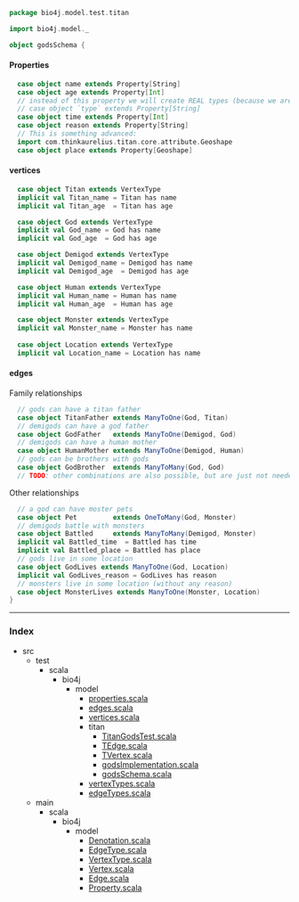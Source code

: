 
```scala
package bio4j.model.test.titan

import bio4j.model._

object godsSchema {
```


#### Properties


```scala
  case object name extends Property[String]
  case object age extends Property[Int]
  // instead of this property we will create REAL types (because we are cool)
  // case object `type` extends Property[String]
  case object time extends Property[Int]
  case object reason extends Property[String]
  // This is something advanced:
  import com.thinkaurelius.titan.core.attribute.Geoshape
  case object place extends Property[Geoshape]
```


#### vertices


```scala
  case object Titan extends VertexType
  implicit val Titan_name = Titan has name
  implicit val Titan_age  = Titan has age

  case object God extends VertexType
  implicit val God_name = God has name
  implicit val God_age  = God has age

  case object Demigod extends VertexType
  implicit val Demigod_name = Demigod has name
  implicit val Demigod_age  = Demigod has age

  case object Human extends VertexType
  implicit val Human_name = Human has name
  implicit val Human_age  = Human has age

  case object Monster extends VertexType
  implicit val Monster_name = Monster has name
  
  case object Location extends VertexType
  implicit val Location_name = Location has name
```


#### edges

Family relationships

```scala
  // gods can have a titan father
  case object TitanFather extends ManyToOne(God, Titan)
  // demigods can have a god father
  case object GodFather   extends ManyToOne(Demigod, God)
  // demigods can have a human mother
  case object HumanMother extends ManyToOne(Demigod, Human)
  // gods can be brothers with gods
  case object GodBrother  extends ManyToMany(God, God)
  // TODO: other combinations are also possible, but are just not needed for the example

```

Other relationships

```scala
  // a god can have moster pets
  case object Pet         extends OneToMany(God, Monster)
  // demigods battle with monsters
  case object Battled     extends ManyToMany(Demigod, Monster)
  implicit val Battled_time  = Battled has time
  implicit val Battled_place = Battled has place
  // gods live in some location
  case object GodLives extends ManyToOne(God, Location)
  implicit val GodLives_reason = GodLives has reason
  // monsters live in some location (without any reason)
  case object MonsterLives extends ManyToOne(Monster, Location) 
}
```


------

### Index

+ src
  + test
    + scala
      + bio4j
        + model
          + [properties.scala][test/scala/bio4j/model/properties.scala]
          + [edges.scala][test/scala/bio4j/model/edges.scala]
          + [vertices.scala][test/scala/bio4j/model/vertices.scala]
          + titan
            + [TitanGodsTest.scala][test/scala/bio4j/model/titan/TitanGodsTest.scala]
            + [TEdge.scala][test/scala/bio4j/model/titan/TEdge.scala]
            + [TVertex.scala][test/scala/bio4j/model/titan/TVertex.scala]
            + [godsImplementation.scala][test/scala/bio4j/model/titan/godsImplementation.scala]
            + [godsSchema.scala][test/scala/bio4j/model/titan/godsSchema.scala]
          + [vertexTypes.scala][test/scala/bio4j/model/vertexTypes.scala]
          + [edgeTypes.scala][test/scala/bio4j/model/edgeTypes.scala]
  + main
    + scala
      + bio4j
        + model
          + [Denotation.scala][main/scala/bio4j/model/Denotation.scala]
          + [EdgeType.scala][main/scala/bio4j/model/EdgeType.scala]
          + [VertexType.scala][main/scala/bio4j/model/VertexType.scala]
          + [Vertex.scala][main/scala/bio4j/model/Vertex.scala]
          + [Edge.scala][main/scala/bio4j/model/Edge.scala]
          + [Property.scala][main/scala/bio4j/model/Property.scala]

[test/scala/bio4j/model/properties.scala]: ../properties.scala.md
[test/scala/bio4j/model/edges.scala]: ../edges.scala.md
[test/scala/bio4j/model/vertices.scala]: ../vertices.scala.md
[test/scala/bio4j/model/titan/TitanGodsTest.scala]: TitanGodsTest.scala.md
[test/scala/bio4j/model/titan/TEdge.scala]: TEdge.scala.md
[test/scala/bio4j/model/titan/TVertex.scala]: TVertex.scala.md
[test/scala/bio4j/model/titan/godsImplementation.scala]: godsImplementation.scala.md
[test/scala/bio4j/model/titan/godsSchema.scala]: godsSchema.scala.md
[test/scala/bio4j/model/vertexTypes.scala]: ../vertexTypes.scala.md
[test/scala/bio4j/model/edgeTypes.scala]: ../edgeTypes.scala.md
[main/scala/bio4j/model/Denotation.scala]: ../../../../../main/scala/bio4j/model/Denotation.scala.md
[main/scala/bio4j/model/EdgeType.scala]: ../../../../../main/scala/bio4j/model/EdgeType.scala.md
[main/scala/bio4j/model/VertexType.scala]: ../../../../../main/scala/bio4j/model/VertexType.scala.md
[main/scala/bio4j/model/Vertex.scala]: ../../../../../main/scala/bio4j/model/Vertex.scala.md
[main/scala/bio4j/model/Edge.scala]: ../../../../../main/scala/bio4j/model/Edge.scala.md
[main/scala/bio4j/model/Property.scala]: ../../../../../main/scala/bio4j/model/Property.scala.md